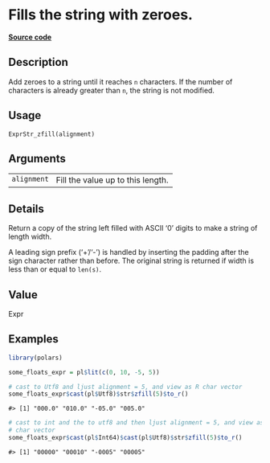 
# Fills the string with zeroes.

[**Source code**](https://github.com/pola-rs/r-polars/tree/4c60e4ba5981c539b9639261157303d78f545b69/R/expr__string.R#L384)

## Description

Add zeroes to a string until it reaches <code>n</code> characters. If
the number of characters is already greater than <code>n</code>, the
string is not modified.

## Usage

<pre><code class='language-R'>ExprStr_zfill(alignment)
</code></pre>

## Arguments

<table>
<tr>
<td style="white-space: nowrap; font-family: monospace; vertical-align: top">
<code id="ExprStr_zfill_:_alignment">alignment</code>
</td>
<td>
Fill the value up to this length.
</td>
</tr>
</table>

## Details

Return a copy of the string left filled with ASCII ‘0’ digits to make a
string of length width.

A leading sign prefix (‘+’/‘-’) is handled by inserting the padding
after the sign character rather than before. The original string is
returned if width is less than or equal to <code>len(s)</code>.

## Value

Expr

## Examples

``` r
library(polars)

some_floats_expr = pl$lit(c(0, 10, -5, 5))

# cast to Utf8 and ljust alignment = 5, and view as R char vector
some_floats_expr$cast(pl$Utf8)$str$zfill(5)$to_r()
```

    #> [1] "000.0" "010.0" "-05.0" "005.0"

``` r
# cast to int and the to utf8 and then ljust alignment = 5, and view as R
# char vector
some_floats_expr$cast(pl$Int64)$cast(pl$Utf8)$str$zfill(5)$to_r()
```

    #> [1] "00000" "00010" "-0005" "00005"
